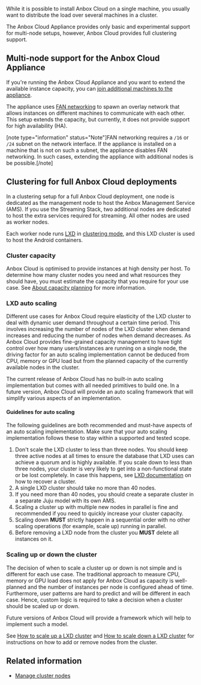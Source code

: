 While it is possible to install Anbox Cloud on a single machine, you usually want to distribute the load over several machines in a cluster.

The Anbox Cloud Appliance provides only basic and experimental support for multi-node setups, however, Anbox Cloud provides full clustering support.

<a name="multi-node-appliance"></a>
## Multi-node support for the Anbox Cloud Appliance

If you're running the Anbox Cloud Appliance and you want to extend the available instance capacity, you can [join additional machines to the appliance](https://discourse.ubuntu.com/t/how-to-join-a-machine-to-the-anbox-cloud-appliance/29054).

The appliance uses [FAN networking](https://wiki.ubuntu.com/FanNetworking) to spawn an overlay network that allows instances on different machines to communicate with each other. This setup extends the capacity, but currently, it does not provide support for high availability (HA).

[note type="information" status="Note"]FAN networking requires a `/16` or `/24` subnet on the network interface. If the appliance is installed on a machine that is not on such a subnet, the appliance disables FAN networking. In such cases, extending the appliance with additional nodes is be possible.[/note]

<a name="clustering-anbox-cloud"></a>
## Clustering for full Anbox Cloud deployments

In a clustering setup for a full Anbox Cloud deployment, one node is dedicated as the management node to host the Anbox Management Service (AMS). If you use the Streaming Stack, two additional nodes are dedicated to host the extra services required for streaming. All other nodes are used as worker nodes.

Each worker node runs [LXD](https://ubuntu.com/lxd) in [clustering mode](https://documentation.ubuntu.com/lxd/en/latest/clustering/), and this LXD cluster is used to host the Android containers.

### Cluster capacity

Anbox Cloud is optimised to provide instances at high density per host. To determine how many cluster nodes you need and what resources they should have, you must estimate the capacity that you require for your use case. See [About capacity planning](https://discourse.ubuntu.com/t/about-capacity-planning/28717) for more information.

### LXD auto scaling

Different use cases for Anbox Cloud require elasticity of the LXD cluster to deal with dynamic user demand throughout a certain time period. This involves increasing the number of nodes of the LXD cluster when demand increases and reducing the number of nodes when demand decreases. As Anbox Cloud provides fine-grained capacity management to have tight control over how many users/instances are running on a single node, the driving factor for an auto scaling implementation cannot be deduced from CPU, memory or GPU load but from the planned capacity of the currently available nodes in the cluster.

The current release of Anbox Cloud has no built-in auto scaling implementation but comes with all needed primitives to build one. In a future version, Anbox Cloud will provide an auto scaling framework that will simplify various aspects of an implementation.

#### Guidelines for auto scaling

The following guidelines are both recommended and must-have aspects of an auto scaling implementation. Make sure that your auto scaling implementation follows these to stay within a supported and tested scope.

1. Don't scale the LXD cluster to less than three nodes. You should keep three active nodes at all times to ensure the database that LXD uses can achieve a quorum and is highly available. If you scale down to less than three nodes, your cluster is very likely to get into a non-functional state or be lost completely. In case this happens, see [LXD documentation](https://documentation.ubuntu.com/lxd/en/latest/howto/cluster_recover/) on how to recover a cluster.
1. A single LXD cluster should take no more than 40 nodes.
1. If you need more than 40 nodes, you should create a separate cluster in a separate Juju model with its own AMS.
1. Scaling a cluster up with multiple new nodes in parallel is fine and recommended if you need to quickly increase your cluster capacity.
1. Scaling down **MUST** strictly happen in a sequential order with no other scaling operations (for example, scale up) running in parallel.
1. Before removing a LXD node from the cluster you **MUST** delete all instances on it.

### Scaling up or down the cluster

The decision of when to scale a cluster up or down is not simple and is different for each use case. The traditional approach to measure CPU, memory or GPU load does not apply for Anbox Cloud as capacity is well-planned and the number of instances per node is configured ahead of time. Furthermore, user patterns are hard to predict and will be different in each case. Hence, custom logic is required to take a decision when a cluster should be scaled up or down.

Future versions of Anbox Cloud will provide a framework which will help to implement such a model.

See [How to scale up a LXD cluster](https://discourse.ubuntu.com/t/scale-up-a-lxd-cluster/24322) and [How to scale down a LXD cluster](https://discourse.ubuntu.com/t/scale-down-a-lxd-cluster/24323) for instructions on how to add or remove nodes from the cluster.

## Related information
* [Manage cluster nodes](https://discourse.ubuntu.com/t/how-to-manage-cluster-nodes/24334)
